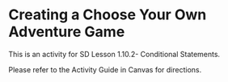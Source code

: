 # Creating a Choose Your Own Adventure Game

This is an activity for SD Lesson 1.10.2- Conditional Statements.

Please refer to the Activity Guide in Canvas for directions.                       